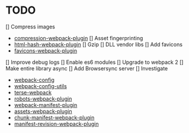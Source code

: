 # TODO

[] Compress images
*   [compression-webpack-plugin](https://github.com/webpack/compression-webpack-plugin)
[] Asset fingerprinting
*   [html-hash-webpack-plugin](https://github.com/juanmaorta/html-hash-webpack-plugin)
[] Gzip
[] DLL vendor libs
[] Add favicons
*   [favicons-webpack-plugin](https://github.com/jantimon/favicons-webpack-plugin)

[] Improve debug logs
[] Enable es6 modules
[] Upgrade to webpack 2
[] Make entire library async
[] Add Browsersync server
[] Investigate

*   [webpack-config](https://github.com/mdreizin/webpack-config)
*   [webpack-config-utils](https://github.com/kentcdodds/webpack-config-utils)
*   [terse-webpack](https://github.com/ericclemmons/terse-webpack)
*   [robots-webpack-plugin](https://github.com/tanepiper/robots-webpack-plugin)
*   [webpack-manifest-plugin](https://github.com/danethurber/webpack-manifest-plugin)
*   [assets-webpack-plugin](https://github.com/kossnocorp/assets-webpack-plugin)
*   [chunk-manifest-webpack-plugin](https://github.com/diurnalist/chunk-manifest-webpack-plugin)
*   [manifest-revision-webpack-plugin](https://github.com/nickjj/manifest-revision-webpack-plugin)
